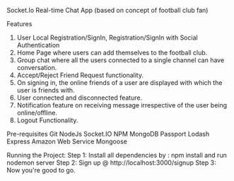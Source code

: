 
Socket.Io Real-time Chat App (based on concept of football club fan)


Features
1. User Local Registration/SignIn, Registration/SignIn with Social Authentication
2. Home Page where users can add themselves to the football club.
3. Group chat where all the users connected to a single channel can have 	 conversation.
4. Accept/Reject Friend Request functionality.
5. On signing in, the online friends of a user are displayed with which the    user is friends with.
6. User connected and disconnected feature.
7. Notification feature on receiving message irrespective of the user being    	 online/offline.
8. Logout Functionality.

Pre-requisites
Git
NodeJs
Socket.IO
NPM
MongoDB
Passport
Lodash
Express
Amazon Web Service
Mongoose

Running the Project:
 Step 1: Install all dependencies by : npm install and run nodemon server
 Step 2: Sign up @ http://localhost:3000/signup
 Step 3: Now you're good to go.
 


